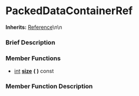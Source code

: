 #  PackedDataContainerRef  
**Inherits:** [Reference](class_reference)\\n\\n
###  Brief Description  


###  Member Functions 
  * [int](class_int)  **[size](#size)**  **(** **)** const

###  Member Function Description  
